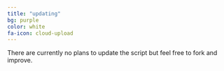 ```yaml
---
title: "updating"
bg: purple
color: white
fa-icon: cloud-upload
---
```


There are currently no plans to update the script but feel free to fork and improve.
